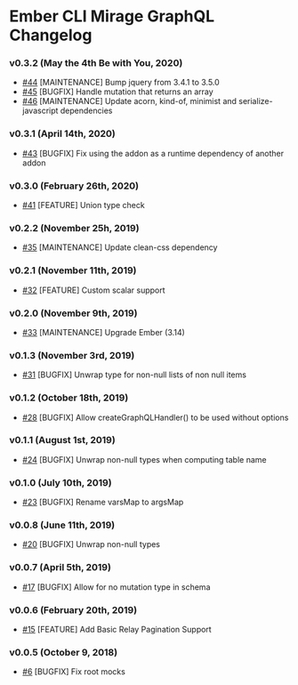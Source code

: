 # Ember CLI Mirage GraphQL Changelog

### v0.3.2 (May the 4th Be with You, 2020)

* [#44](https://github.com/kloeckner-i/ember-cli-mirage-graphql/pull/44) [MAINTENANCE] Bump jquery from 3.4.1 to 3.5.0
* [#45](https://github.com/kloeckner-i/ember-cli-mirage-graphql/pull/45) [BUGFIX] Handle mutation that returns an array
* [#46](https://github.com/kloeckner-i/ember-cli-mirage-graphql/pull/46) [MAINTENANCE] Update acorn, kind-of, minimist and serialize-javascript dependencies

### v0.3.1 (April 14th, 2020)

* [#43](https://github.com/kloeckner-i/ember-cli-mirage-graphql/pull/43) [BUGFIX] Fix using the addon as a runtime dependency of another addon

### v0.3.0 (February 26th, 2020)

* [#41](https://github.com/kloeckner-i/ember-cli-mirage-graphql/pull/41) [FEATURE] Union type check

### v0.2.2 (November 25h, 2019)

* [#35](https://github.com/kloeckner-i/ember-cli-mirage-graphql/pull/35) [MAINTENANCE] Update clean-css dependency

### v0.2.1 (November 11th, 2019)

* [#32](https://github.com/kloeckner-i/ember-cli-mirage-graphql/pull/32) [FEATURE] Custom scalar support

### v0.2.0 (November 9th, 2019)

* [#33](https://github.com/kloeckner-i/ember-cli-mirage-graphql/pull/33) [MAINTENANCE] Upgrade Ember (3.14)

### v0.1.3 (November 3rd, 2019)

* [#31](https://github.com/kloeckner-i/ember-cli-mirage-graphql/pull/31) [BUGFIX] Unwrap type for non-null lists of non null items

### v0.1.2 (October 18th, 2019)

* [#28](https://github.com/kloeckner-i/ember-cli-mirage-graphql/pull/28) [BUGFIX] Allow createGraphQLHandler() to be used without options

### v0.1.1 (August 1st, 2019)

* [#24](https://github.com/kloeckner-i/ember-cli-mirage-graphql/pull/24) [BUGFIX] Unwrap non-null types when computing table name

### v0.1.0 (July 10th, 2019)

* [#23](https://github.com/kloeckner-i/ember-cli-mirage-graphql/pull/23) [BUGFIX] Rename varsMap to argsMap

### v0.0.8 (June 11th, 2019)

* [#20](https://github.com/kloeckner-i/ember-cli-mirage-graphql/pull/20) [BUGFIX] Unwrap non-null types

### v0.0.7 (April 5th, 2019)

* [#17](https://github.com/kloeckner-i/ember-cli-mirage-graphql/pull/17) [BUGFIX] Allow for no mutation type in schema

### v0.0.6 (February 20th, 2019)

* [#15](https://github.com/kloeckner-i/ember-cli-mirage-graphql/pull/15) [FEATURE] Add Basic Relay Pagination Support

### v0.0.5 (October 9, 2018)

* [#6](https://github.com/kloeckner-i/ember-cli-mirage-graphql/pull/6) [BUGFIX] Fix root mocks

